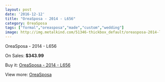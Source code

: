 ```yaml
---
layout: post
date: '2016-12-12'
title: "OreaSposa - 2014 - L656"
category: OreaSposa
tags: ["formal","oreasposa","made","custom","wedding"]
image: http://img.metalkind.com/51346-thickbox_default/oreasposa-2014-l656.jpg
---
```

OreaSposa - 2014 - L656

On Sales: **$343.99**
<a href="https://www.metalkind.com/en/oreasposa/14312-oreasposa-2014-l656.html"><amp-img layout="responsive" width="600" height="600" src="//img.metalkind.com/51346-thickbox_default/oreasposa-2014-l656.jpg" alt="OreaSposa - 2014 - L656 0" /></a>
<a href="https://www.metalkind.com/en/oreasposa/14312-oreasposa-2014-l656.html"><amp-img layout="responsive" width="600" height="600" src="//img.metalkind.com/51348-thickbox_default/oreasposa-2014-l656.jpg" alt="OreaSposa - 2014 - L656 1" /></a>
<a href="https://www.metalkind.com/en/oreasposa/14312-oreasposa-2014-l656.html"><amp-img layout="responsive" width="600" height="600" src="//img.metalkind.com/51350-thickbox_default/oreasposa-2014-l656.jpg" alt="OreaSposa - 2014 - L656 2" /></a>

Buy it: [OreaSposa - 2014 - L656](https://www.metalkind.com/en/oreasposa/14312-oreasposa-2014-l656.html "OreaSposa - 2014 - L656")

View more: [OreaSposa](https://www.metalkind.com/en/95-oreasposa "OreaSposa")